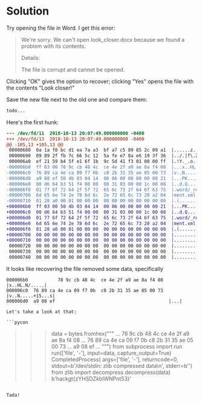 # Solution

Try opening the file in Word.
I get this error:

> We're sorry.
> We can't open look_closer.docx because we found a problem with its contents.
>
> Details:
>
> The file is corrupt and cannot be opened.

Clicking "OK" gives the option to recover;
clicking "Yes" opens the file with the contents "Look closer!"

Save the new file next to the old one and compare them:

```bash
todo...
```

Here's the first hunk:

```diff
--- /dev/fd/11  2018-10-13 20:07:49.000000000 -0400
+++ /dev/fd/13  2018-10-13 20:07:49.000000000 -0400
@@ -105,13 +105,13 @@
 00000680  0a 1a f0 bc d1 ea 7a a3  bf a7 c5 89 85 2c 09 a1  |......z......,..|
 00000690  09 89 2f fb 7c 66 5c 12  5a fe e7 8a e6 19 3f 36  |../.|f\.Z.....?6|
 000006a0  ef 21 59 b4 5f e1 6f 1b  9c 5d 41 f3 01 00 00 ff  |.!Y._.o..]A.....|
-000006b0  ff 03 00 78 9c cb 48 4c  ce 4e 2f a9 ae 8a f4 08  |...x..HL.N/.....|
-000006c0  76 89 ca 4e ca 09 f7 0b  c8 2b 31 35 ae 05 00 73  |v..N.....+15...s|
-000006d0  a9 08 ef 50 4b 03 04 14  00 06 00 08 00 00 00 21  |...PK..........!|
-000006e0  00 d6 64 b3 51 f4 00 00  00 31 03 00 00 1c 00 08  |..d.Q....1......|
-000006f0  01 77 6f 72 64 2f 5f 72  65 6c 73 2f 64 6f 63 75  |.word/_rels/docu|
-00000700  6d 65 6e 74 2e 78 6d 6c  2e 72 65 6c 73 20 a2 04  |ment.xml.rels ..|
-00000710  01 28 a0 00 01 00 00 00  00 00 00 00 00 00 00 00  |.(..............|
+000006b0  ff 03 00 50 4b 03 04 14  00 06 00 08 00 00 00 21  |...PK..........!|
+000006c0  00 d6 64 b3 51 f4 00 00  00 31 03 00 00 1c 00 08  |..d.Q....1......|
+000006d0  01 77 6f 72 64 2f 5f 72  65 6c 73 2f 64 6f 63 75  |.word/_rels/docu|
+000006e0  6d 65 6e 74 2e 78 6d 6c  2e 72 65 6c 73 20 a2 04  |ment.xml.rels ..|
+000006f0  01 28 a0 00 01 00 00 00  00 00 00 00 00 00 00 00  |.(..............|
+00000700  00 00 00 00 00 00 00 00  00 00 00 00 00 00 00 00  |................|
+00000710  00 00 00 00 00 00 00 00  00 00 00 00 00 00 00 00  |................|
 00000720  00 00 00 00 00 00 00 00  00 00 00 00 00 00 00 00  |................|
 00000730  00 00 00 00 00 00 00 00  00 00 00 00 00 00 00 00  |................|
 00000740  00 00 00 00 00 00 00 00  00 00 00 00 00 00 00 00  |................|
```

It looks like recovering the file removed some data, specifically

```
000006b0           78 9c cb 48 4c  ce 4e 2f a9 ae 8a f4 08     |x..HL.N/.....|
000006c0  76 89 ca 4e ca 09 f7 0b  c8 2b 31 35 ae 05 00 73  |v..N.....+15...s|
000006d0  a9 08 ef                                          |...|

Let's take a look at that:

```pycon
```
>>> data = bytes.fromhex("""
...          78 9c cb 48 4c  ce 4e 2f a9 ae 8a f4 08
... 76 89 ca 4e ca 09 f7 0b  c8 2b 31 35 ae 05 00 73
... a9 08 ef
... """)
>>> from subprocess import run
>>> run(['file', '-'], input=data, capture_output=True)
CompletedProcess(
    args=['file', '-'],
    returncode=0,
    stdout=b'/dev/stdin: zlib compressed data\n',
    stderr=b'')
>>> from zlib import decompress
>>> decompress(data)
b'hackgt{zYHSDZkblWNPnt53}'
```

Tada!
